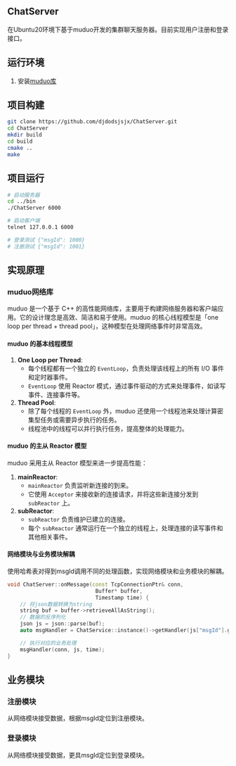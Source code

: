## ChatServer
在Ubuntu20环境下基于muduo开发的集群聊天服务器。目前实现用户注册和登录接口。

## 运行环境
1. 安装[muduo库](https://github.com/chenshuo/muduo)

## 项目构建
```bash
git clone https://github.com/djdodsjsjx/ChatServer.git
cd ChatServer
mkdir build
cd build
cmake ..
make
```

## 项目运行
```bash
# 启动服务器
cd ../bin
./ChatServer 6000

# 启动客户端
telnet 127.0.0.1 6000

# 登录测试 {"msgId": 1000}
# 注册测试 {"msgId": 1001}
```

## 实现原理
### muduo网络库
muduo 是一个基于 C++ 的高性能网络库，主要用于构建网络服务器和客户端应用。它的设计理念是高效、简洁和易于使用。muduo 的核心线程模型是「one loop per thread + thread pool」，这种模型在处理网络事件时非常高效。

#### muduo 的基本线程模型
1. **One Loop per Thread**:
   - 每个线程都有一个独立的 `EventLoop`，负责处理该线程上的所有 I/O 事件和定时器事件。
   - `EventLoop` 使用 Reactor 模式，通过事件驱动的方式来处理事件，如读写事件、连接事件等。
2. **Thread Pool**:
   - 除了每个线程的 `EventLoop` 外，muduo 还使用一个线程池来处理计算密集型任务或需要异步执行的任务。
   - 线程池中的线程可以并行执行任务，提高整体的处理能力。

#### muduo 的主从 Reactor 模型
muduo 采用主从 Reactor 模型来进一步提高性能：
1. **mainReactor**:
   - `mainReactor` 负责监听新连接的到来。
   - 它使用 `Acceptor` 来接收新的连接请求，并将这些新连接分发到 `subReactor` 上。
2. **subReactor**:
   - `subReactor` 负责维护已建立的连接。
   - 每个 `subReactor` 通常运行在一个独立的线程上，处理连接的读写事件和其他相关事件。

#### 网络模块与业务模块解耦
使用哈希表对得到msgId调用不同的处理函数，实现网络模块和业务模块的解耦。
```cpp
void ChatServer::onMessage(const TcpConnectionPtr& conn, 
                            Buffer* buffer,
                            Timestamp time) {
    // 将json数据转换为string
    string buf = buffer->retrieveAllAsString();
    // 数据的反序列化
    json js = json::parse(buf);
    auto msgHandler = ChatService::instance()->getHandler(js["msgId"].get<int>());

    // 执行对应的业务处理
    msgHandler(conn, js, time);
}
```
## 业务模块
### 注册模块
从网络模块接受数据，根据msgId定位到注册模块。
### 登录模块
从网络模块接受数据，更具msgId定位到登录模块。